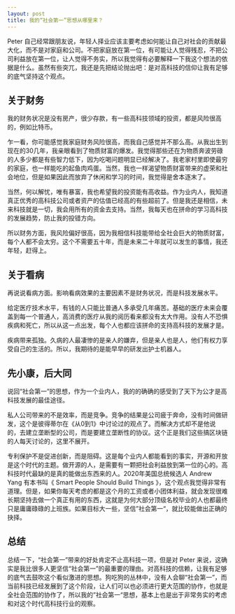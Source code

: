 ```yaml
---
layout: post
title: 我的“社会第一”思想从哪里来？
---
```


Peter 自己经常跟朋友说，年轻人择业应该主要考虑如何能让自己对社会的贡献最大化，而不是对家庭和公司。不把家庭放在第一位，有可能让人觉得残忍，不把公司利益放在第一位，让人觉得不务实，所以我觉得有必要解释一下我这个想法的依据是什么。虽然有些突兀，我还是先把结论抛出吧：是对高科技的信仰让我有足够的底气坚持这个观点。

## 关于财务

我的财务状况是没有房产，很少存款，有一些高科技领域的投资，都是风险很高的，例如比特币。

乍一看，你可能感觉我家庭财务风险很高，而我自己感觉并不那么高。从我出生到现在的30几年，我亲眼看到了物质财富的爆发。我觉得那些还在为物质奔波劳碌的人多少都是有些智力低下，因为吃喝问题明显已经解决了。我老家村里即使最穷的家庭，也一样能吃的起鱼肉鸡蛋。当然，我也一样渴望物质财富带来的虚荣和社会地位，但是如果因此而放弃了休闲和学习的时间，我觉得是舍本逐末了。

当然，何以解忧，唯有暴富，我也希望我的投资能有高收益。作为业内人，我知道真正优秀的高科技公司或者资产的估值已经高的有些超前了。但是我还是相信，未来科技就是一切，我会用所有的资金去支持。当然，我每天也在拼命的学习高科技的发展趋势，防止我的投错方向。

所以财务方面，我风险偏好很高，因为我相信科技能带给全社会巨大的物质财富，每个人都不会太穷。这个不需要五十年，而是未来二十年就可以发生的事情，我还年轻，赶得上。

## 关于看病

再说说看病方面。影响看病效果的主要因素不是财务状况，而是科技发展水平。

给定医疗技术水平，有钱的人只能比普通人多承受几年痛苦。基础的医疗未来会覆盖到每一个普通人，高消费的医疗从我的阅历看来都没有太大作用。没有人不恐惧疾病和死亡，所以从这一点出发，每个人也都应该拼命的支持高科技的发展才是。

疾病带来孤独。久病的人最凄惨的是亲人的嫌弃，但是亲人也是人，他们有权力享受自己的生活的。所以，我期待的是能早早的研发出护士机器人。

## 先小康，后大同

说回“社会第一”的思想，作为一个业内人，我的的确确的感受到了天下为公才是高科技发展的最佳途径。

私人公司带来的不是效率，而是竞争。竞争的结果是公司疲于奔命，没有时间做研发，这个是彼得蒂尔在《从0到1》中讨论过的观点了。而解决方式却不是他说的，去建立垄断型的公司，而是要建立垄断性的协议。这个正是我们这些搞区块链的人每天讨论的，这里不展开。

专利保护不是促进创新，而是阻碍。这是每个业内人都能看到的事实，开源和开放是这个时代的主题。做开源的人，是需要有一颗把社会利益放到第一位的心的。高科技时代最缺的是真的能做出东西来的人。2020年美国总统候选人 Andrew Yang 有本书叫《 Smart People Should Build Things 》，这个观点我觉得非常有道理。但是，如果你每天考虑的都是这个月的工资或者小团体利益，就会发现很难长期坚持去做一个真正有用的东西，这就是为何大部分顶级名校毕业的人也都最终只是庸庸碌碌的上班族。如果目标大一些，坚信”社会第一“，就比较能做出正确的抉择。

## 总结

总结一下，“社会第一”带来的好处肯定不止高科技一项，但是对 Peter 来说，这确实是我比很多人更坚信“社会第一”的最重要的理由。对高科技的信赖，让我有足够的底气去鼓吹这个看似激进的思想。狗吃狗的丛林中，没有人会聊“社会第一”，而当前科技已经发展到了这个阶段，让人们可以也必须进行更大范围的协作，也就是全社会范围的协作了，所以我的”社会第一“思想，基本上也是出于非常务实的考虑和对这个时代高科技行业的观察。
